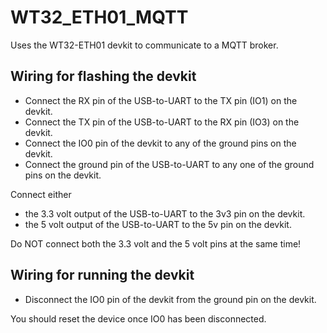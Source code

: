 # WT32_ETH01_MQTT

Uses the WT32-ETH01 devkit to communicate to a MQTT broker.

## Wiring for flashing the devkit

* Connect the RX pin of the USB-to-UART to the TX pin (IO1) on the devkit.
* Connect the TX pin of the USB-to-UART to the RX pin (IO3) on the devkit.
* Connect the IO0 pin of the devkit to any of the ground pins on the devkit.
* Connect the ground pin of the USB-to-UART to any one of the ground pins on the devkit.

Connect either
* the 3.3 volt output of the USB-to-UART to the 3v3 pin on the devkit.
* the 5 volt output of the USB-to-UART to the 5v pin on the devkit.

Do NOT connect both the 3.3 volt and the 5 volt pins at the same time!

## Wiring for running the devkit

* Disconnect the IO0 pin of the devkit from the ground pin on the devkit.

You should reset the device once IO0 has been disconnected.
